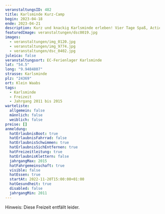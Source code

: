```yaml
---
veranstaltungsID: 482
title: Karlsminde Kurz-Camp
begin: 2023-04-18
ende: 2023-04-21
description: Kurz und knackig Karlsminde erleben! Vier Tage Spaß, Action und Geschichten.
featuredImage: veranstaltungen/dsc0019.jpg
images:
  - veranstaltungen/img_0120.jpg
  - veranstaltungen/img_9774.jpg
  - veranstaltungen/dsc_0402.jpg
juleica: false
veranstaltungsort: EC-Ferienlager Karlsminde
lat: "54.5"
long: "9.9484807"
strasse: Karlsminde
plz: "24369"
ort: Klein Waabs
tags:
  - Karlsminde
  - Freizeit
  - Jahrgang 2011 bis 2015
warteliste:
  allgemein: false
  männlich: false
  weiblich: false
preise: []
anmeldung:
  hatErlaubnisBoot: true
  hatErlaubnisFahrrad: false
  hatErlaubnisSchwimmen: true
  hatErlaubnisSichEntfernen: true
  hatFreizeitleitung: true
  hatErlaubnisKlettern: false
  jahrgangMax: 2015
  hatFahrgemeinschaft: true
  visible: false
  hatEssen: true
  startAt: 2022-11-20T15:00:00+01:00
  hatGesundheit: true
  disabled: false
  jahrgangMin: 2011
---
```

Hinweis: Diese Freizeit entfällt leider.